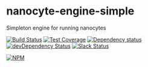 # nanocyte-engine-simple
Simpleton engine for running nanocytes

[![Build Status](https://travis-ci.org/octoblu/@octoblu/nanocyte-engine-simple.svg?branch=master)](https://travis-ci.org/octoblu/@octoblu/nanocyte-engine-simple)
[![Test Coverage](https://codecov.io/gh/octoblu/@octoblu/nanocyte-engine-simple/branch/master/graph/badge.svg)](https://codecov.io/gh/octoblu/@octoblu/nanocyte-engine-simple)
[![Dependency status](http://img.shields.io/david/octoblu/@octoblu/nanocyte-engine-simple.svg?style=flat)](https://david-dm.org/octoblu/@octoblu/nanocyte-engine-simple)
[![devDependency Status](http://img.shields.io/david/dev/octoblu/@octoblu/nanocyte-engine-simple.svg?style=flat)](https://david-dm.org/octoblu/@octoblu/nanocyte-engine-simple#info=devDependencies)
[![Slack Status](http://community-slack.octoblu.com/badge.svg)](http://community-slack.octoblu.com)

[![NPM](https://nodei.co/npm/@octoblu/nanocyte-engine-simple.svg?style=flat)](https://npmjs.org/package/@octoblu/nanocyte-engine-simple)

